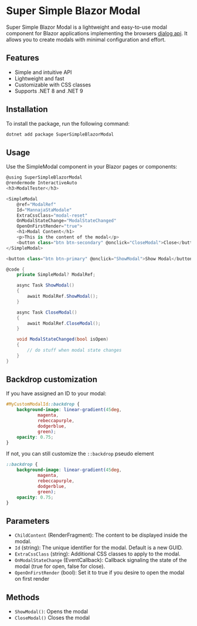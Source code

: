 # Super Simple Blazor Modal

Super Simple Blazor Modal is a lightweight and easy-to-use modal component for Blazor applications implementing the browsers [dialog api](https://developer.mozilla.org/en-US/docs/Web/HTML/Element/dialog). It allows you to create modals with minimal configuration and effort.

## Features

- Simple and intuitive API
- Lightweight and fast
- Customizable with CSS classes
- Supports .NET 8 and .NET 9

## Installation

To install the package, run the following command:

```sh
dotnet add package SuperSimpleBlazorModal
```

## Usage

Use the SimpleModal component in your Blazor pages or components:
```cs
@using SuperSimpleBlazorModal
@rendermode InteractiveAuto
<h3>ModalTester</h3>

<SimpleModal 
    @ref="ModalRef" 
    Id="MannajaStaModale" 
    ExtraCssClass="modal-reset" 
    OnModalStateChange="ModalStateChanged"
    OpenOnFirstRender="true">
    <h1>Modal Content</h1>
    <p>This is the content of the modal</p>
    <button class="btn btn-secondary" @onclick="CloseModal">Close</button>
</SimpleModal>

<button class="btn btn-primary" @onclick="ShowModal">Show Modal</button>

@code {
    private SimpleModal? ModalRef;

    async Task ShowModal()
    {
        await ModalRef.ShowModal();
    }

    async Task CloseModal()
    {
        await ModalRef.CloseModal();
    }

    void ModalStateChanged(bool isOpen) 
    {
        // do stuff when modal state changes
    }
}

```

## Backdrop customization

If you have assigned an ID to your modal:
```css
#MyCustomModalId::backdrop {
    background-image: linear-gradient(45deg,
            magenta,
            rebeccapurple,
            dodgerblue,
            green);
    opacity: 0.75;
}
```
If not, you can still customize the `::backdrop` pseudo element
```css
::backdrop {
    background-image: linear-gradient(45deg,
            magenta,
            rebeccapurple,
            dodgerblue,
            green);
    opacity: 0.75;
}
```

## Parameters
- `ChildContent` (RenderFragment): The content to be displayed inside the modal.
- `Id` (string): The unique identifier for the modal. Default is a new GUID.
- `ExtraCssClass` (string): Additional CSS classes to apply to the modal.
- `OnModalStateChange` (EventCallback): Callback signaling the state of the modal (true for open, false for close).
- `OpenOnFirstRender` (bool): Set it to true if you desire to open the modal on first render

## Methods

- `ShowModal()`: Opens the modal
- `CloseModal()` Closes the modal